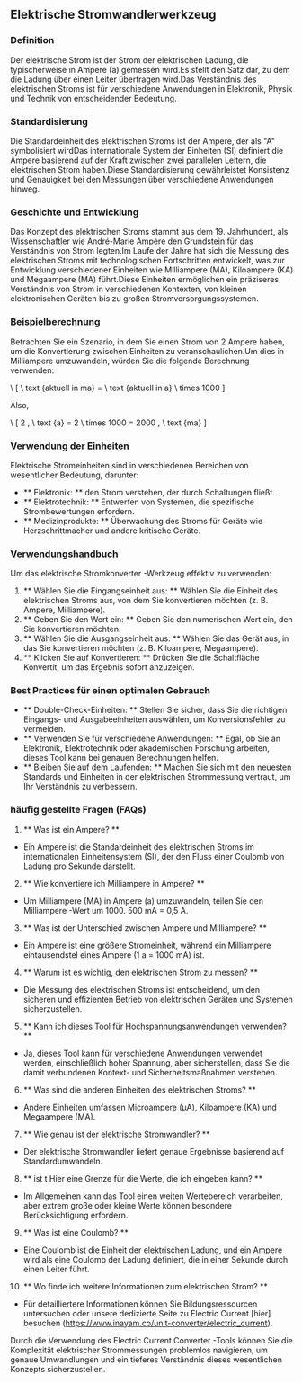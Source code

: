 ## Elektrische Stromwandlerwerkzeug

### Definition
Der elektrische Strom ist der Strom der elektrischen Ladung, die typischerweise in Ampere (a) gemessen wird.Es stellt den Satz dar, zu dem die Ladung über einen Leiter übertragen wird.Das Verständnis des elektrischen Stroms ist für verschiedene Anwendungen in Elektronik, Physik und Technik von entscheidender Bedeutung.

### Standardisierung
Die Standardeinheit des elektrischen Stroms ist der Ampere, der als "A" symbolisiert wirdDas internationale System der Einheiten (SI) definiert die Ampere basierend auf der Kraft zwischen zwei parallelen Leitern, die elektrischen Strom haben.Diese Standardisierung gewährleistet Konsistenz und Genauigkeit bei den Messungen über verschiedene Anwendungen hinweg.

### Geschichte und Entwicklung
Das Konzept des elektrischen Stroms stammt aus dem 19. Jahrhundert, als Wissenschaftler wie André-Marie Ampère den Grundstein für das Verständnis von Strom legten.Im Laufe der Jahre hat sich die Messung des elektrischen Stroms mit technologischen Fortschritten entwickelt, was zur Entwicklung verschiedener Einheiten wie Milliampere (MA), Kiloampere (KA) und Megaampere (MA) führt.Diese Einheiten ermöglichen ein präziseres Verständnis von Strom in verschiedenen Kontexten, von kleinen elektronischen Geräten bis zu großen Stromversorgungssystemen.

### Beispielberechnung
Betrachten Sie ein Szenario, in dem Sie einen Strom von 2 Ampere haben, um die Konvertierung zwischen Einheiten zu veranschaulichen.Um dies in Milliampere umzuwandeln, würden Sie die folgende Berechnung verwenden:

\ [
\ text {aktuell in ma} = \ text {aktuell in a} \ times 1000
\]

Also,

\ [
2 \, \ text {a} = 2 \ times 1000 = 2000 \, \ text {ma}
\]

### Verwendung der Einheiten
Elektrische Stromeinheiten sind in verschiedenen Bereichen von wesentlicher Bedeutung, darunter:
- ** Elektronik: ** den Strom verstehen, der durch Schaltungen fließt.
- ** Elektrotechnik: ** Entwerfen von Systemen, die spezifische Strombewertungen erfordern.
- ** Medizinprodukte: ** Überwachung des Stroms für Geräte wie Herzschrittmacher und andere kritische Geräte.

### Verwendungshandbuch
Um das elektrische Stromkonverter -Werkzeug effektiv zu verwenden:
1. ** Wählen Sie die Eingangseinheit aus: ** Wählen Sie die Einheit des elektrischen Stroms aus, von dem Sie konvertieren möchten (z. B. Ampere, Milliampere).
2. ** Geben Sie den Wert ein: ** Geben Sie den numerischen Wert ein, den Sie konvertieren möchten.
3. ** Wählen Sie die Ausgangseinheit aus: ** Wählen Sie das Gerät aus, in das Sie konvertieren möchten (z. B. Kiloampere, Megaampere).
4. ** Klicken Sie auf Konvertieren: ** Drücken Sie die Schaltfläche Konvertit, um das Ergebnis sofort anzuzeigen.

### Best Practices für einen optimalen Gebrauch
- ** Double-Check-Einheiten: ** Stellen Sie sicher, dass Sie die richtigen Eingangs- und Ausgabeeinheiten auswählen, um Konversionsfehler zu vermeiden.
- ** Verwenden Sie für verschiedene Anwendungen: ** Egal, ob Sie an Elektronik, Elektrotechnik oder akademischen Forschung arbeiten, dieses Tool kann bei genauen Berechnungen helfen.
- ** Bleiben Sie auf dem Laufenden: ** Machen Sie sich mit den neuesten Standards und Einheiten in der elektrischen Strommessung vertraut, um Ihr Verständnis zu verbessern.

### häufig gestellte Fragen (FAQs)

1. ** Was ist ein Ampere? **
- Ein Ampere ist die Standardeinheit des elektrischen Stroms im internationalen Einheitensystem (SI), der den Fluss einer Coulomb von Ladung pro Sekunde darstellt.

2. ** Wie konvertiere ich Milliampere in Ampere? **
- Um Milliampere (MA) in Ampere (a) umzuwandeln, teilen Sie den Milliampere -Wert um 1000. 500 mA = 0,5 A.

3. ** Was ist der Unterschied zwischen Ampere und Milliampere? **
- Ein Ampere ist eine größere Stromeinheit, während ein Milliampere eintausendstel eines Ampere (1 a = 1000 mA) ist.

4. ** Warum ist es wichtig, den elektrischen Strom zu messen? **
- Die Messung des elektrischen Stroms ist entscheidend, um den sicheren und effizienten Betrieb von elektrischen Geräten und Systemen sicherzustellen.

5. ** Kann ich dieses Tool für Hochspannungsanwendungen verwenden? **
- Ja, dieses Tool kann für verschiedene Anwendungen verwendet werden, einschließlich hoher Spannung, aber sicherstellen, dass Sie die damit verbundenen Kontext- und Sicherheitsmaßnahmen verstehen.

6. ** Was sind die anderen Einheiten des elektrischen Stroms? **
- Andere Einheiten umfassen Microampere (µA), Kiloampere (KA) und Megaampere (MA).

7. ** Wie genau ist der elektrische Stromwandler? **
- Der elektrische Stromwandler liefert genaue Ergebnisse basierend auf Standardumwandeln.

8. ** ist t Hier eine Grenze für die Werte, die ich eingeben kann? **
- Im Allgemeinen kann das Tool einen weiten Wertebereich verarbeiten, aber extrem große oder kleine Werte können besondere Berücksichtigung erfordern.

9. ** Was ist eine Coulomb? **
- Eine Coulomb ist die Einheit der elektrischen Ladung, und ein Ampere wird als eine Coulomb der Ladung definiert, die in einer Sekunde durch einen Leiter führt.

10. ** Wo finde ich weitere Informationen zum elektrischen Strom? **
- Für detailliertere Informationen können Sie Bildungsressourcen untersuchen oder unsere dedizierte Seite zu Electric Current [hier] besuchen (https://www.inayam.co/unit-converter/electric_current).

Durch die Verwendung des Electric Current Converter -Tools können Sie die Komplexität elektrischer Strommessungen problemlos navigieren, um genaue Umwandlungen und ein tieferes Verständnis dieses wesentlichen Konzepts sicherzustellen.
